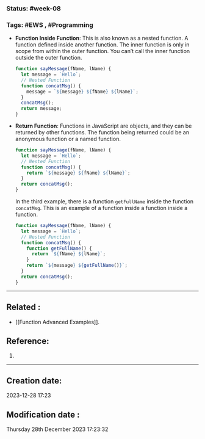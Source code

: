 
### Status: #week-08

### Tags: #EWS  , #Programming 



- **Function Inside Function**: This is also known as a nested function. A function defined inside another function. The inner function is only in scope from within the outer function. You can’t call the inner function outside the outer function.
    
    ```javascript
    function sayMessage(fName, lName) {
      let message = `Hello`;
      // Nested Function
      function concatMsg() {
        message = `${message} ${fName} ${lName}`;
      }
      concatMsg();
      return message;
    }
    ```
    
- **Return Function**: Functions in JavaScript are objects, and they can be returned by other functions. The function being returned could be an anonymous function or a named function.
    
    ```javascript
    function sayMessage(fName, lName) {
      let message = `Hello`;
      // Nested Function
      function concatMsg() {
        return `${message} ${fName} ${lName}`;
      }
      return concatMsg();
    }
    ```
    
    In the third example, there is a function `getFullName` inside the function `concatMsg`. This is an example of a function inside a function inside a function.
    
    ```javascript
    function sayMessage(fName, lName) {
      let message = `Hello`;
      // Nested Function
      function concatMsg() {
        function getFullName() {
          return `${fName} ${lName}`;
        }
        return `${message} ${getFullName()}`;
      }
      return concatMsg();
    }
    ```
    

______________________________________________________________________


## Related : 

- [[Function Advanced Examples]].

## Reference: 

1.  


---

  ## Creation date: 
  
  2023-12-28 17:23 
  
  
   ## Modification date :
   
   Thursday 28th December 2023 17:23:32